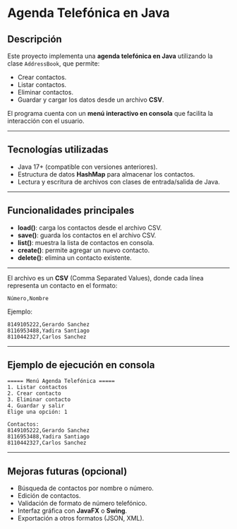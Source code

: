 
#  Agenda Telefónica en Java

##  Descripción
Este proyecto implementa una **agenda telefónica en Java** utilizando la clase `AddressBook`, que permite:
- Crear contactos.
- Listar contactos.
- Eliminar contactos.
- Guardar y cargar los datos desde un archivo **CSV**.

El programa cuenta con un **menú interactivo en consola** que facilita la interacción con el usuario.

---

##  Tecnologías utilizadas
- Java 17+ (compatible con versiones anteriores).
- Estructura de datos **HashMap** para almacenar los contactos.
- Lectura y escritura de archivos con clases de entrada/salida de Java.

---

##  Funcionalidades principales
- **load()**: carga los contactos desde el archivo CSV.
- **save()**: guarda los contactos en el archivo CSV.
- **list()**: muestra la lista de contactos en consola.
- **create()**: permite agregar un nuevo contacto.
- **delete()**: elimina un contacto existente.

---

El archivo es un **CSV** (Comma Separated Values), donde cada línea representa un contacto en el formato:

```
Número,Nombre
```

Ejemplo:

```
8149105222,Gerardo Sanchez
8116953488,Yadira Santiago
8110442327,Carlos Sanchez
```

---

##  Ejemplo de ejecución en consola

```
===== Menú Agenda Telefónica =====
1. Listar contactos
2. Crear contacto
3. Eliminar contacto
4. Guardar y salir
Elige una opción: 1

Contactos:
8149105222,Gerardo Sanchez
8116953488,Yadira Santiago
8110442327,Carlos Sanchez
```

---


##  Mejoras futuras (opcional)
- Búsqueda de contactos por nombre o número.
- Edición de contactos.
- Validación de formato de número telefónico.
- Interfaz gráfica con **JavaFX** o **Swing**.
- Exportación a otros formatos (JSON, XML).
